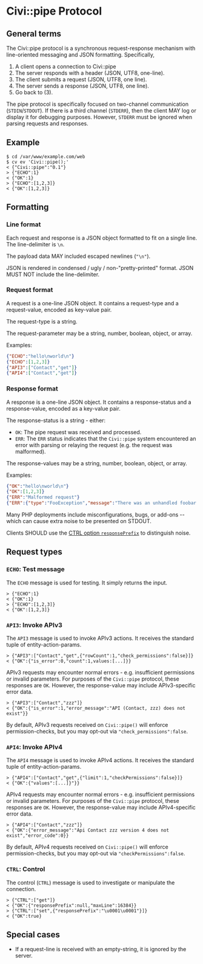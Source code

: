 # Civi::pipe Protocol

## General terms

The Civi::pipe protocol is a synchronous request-response mechanism with line-oriented messaging and JSON formatting.
Specifically,

1. A client opens a connection to Civi::pipe
2. The server responds with a header (JSON, UTF8, one-line).
3. The client submits a request (JSON, UTF8, one line).
4. The server sends a response (JSON, UTF8, one line).
5. Go back to (3).

The pipe protocol is specifically focused on two-channel communication (`STDIN`/`STDOUT`).  If there is a third channel
(`STDERR`), then the client MAY log or display it for debugging purposes.  However, `STDERR` must be ignored when
parsing requests and responses.

## Example

```
$ cd /var/www/example.com/web
$ cv ev 'Civi::pipe();'
< {"Civi::pipe":"0.1"}
> {"ECHO":1}
< {"OK":1}
> {"ECHO":[1,2,3]}
< {"OK":[1,2,3]}
```

## Formatting

### Line format

Each request and response is a JSON object formatted to fit on a single line. The line-delimiter is `\n`.

The payload data MAY included escaped newlines (`"\n"`).

JSON is rendered in condensed / ugly / non-"pretty-printed" format. JSON MUST NOT include the line-delimiter.

### Request format

A request is a one-line JSON object. It contains a request-type and a request-value, encoded as key-value pair.

The request-type is a string.

The request-parameter may be a string, number, boolean, object, or array.

Examples:

```json
{"ECHO":"hello\nworld\n"}
{"ECHO":[1,2,3]}
{"API3":["Contact","get"]}
{"API4":["Contact","get"]}
```

### Response format

A response is a one-line JSON object. It contains a response-status and a response-value, encoded as a key-value pair.

The response-status is a string - either:

* `OK`: The pipe request was received and processed.
* `ERR`:  The `ERR` status indicates that the `Civi::pipe` system encountered an error with parsing or relaying the request (e.g.  the request was malformed).

The response-values may be a string, number, boolean, object, or array.

Examples:

```json
{"OK":"hello\nworld\n"}
{"OK":[1,2,3]}
{"ERR":"Malformed request"}
{"ERR":{"type":"FooException","message":"There was an unhandled foobar exception."}}
```

Many PHP deployments include misconfigurations, bugs, or add-ons -- which can cause extra noise to be presented on STDOUT.

Clients SHOULD use the [CTRL option `responsePrefix`](#CTRL) to distinguish noise.

## Request types

### `ECHO`: Test message

The `ECHO` message is used for testing. It simply returns the input.

```
> {"ECHO":1}
< {"OK":1}
> {"ECHO":[1,2,3]}
< {"OK":[1,2,3]}
```

### `API3`: Invoke APIv3

The `API3` message is used to invoke APIv3 actions. It receives the standard tuple of entity-action-params.

```
> {"API3":["Contact","get",{"rowCount":1,"check_permissions":false}]}
< {"OK":{"is_error":0,"count":1,values:[...]}}
```

APIv3 requests may encounter normal errors - e.g. insufficient permissions or invalid parameters. For purposes of the `Civi::pipe` protocol, these
responses are `OK`. However, the response-value may include APIv3-specific error data.

```
> {"API3":["Contact","zzz"]}
< {"OK":{"is_error":1,"error_message":"API (Contact, zzz) does not exist"}}
```

By default, APIv3 requests received on `Civi::pipe()` will enforce permission-checks, but you may opt-out via `"check_permissions":false`.

### `API4`: Invoke APIv4

The `API4` message is used to invoke APIv4 actions. It receives the standard tuple of entity-action-params.

```
> {"API4":["Contact","get",{"limit":1,"checkPermissions":false}]}
< {"OK":{"values":[...]}"}}
```

APIv4 requests may encounter normal errors - e.g. insufficient permissions or invalid parameters. For purposes of the `Civi::pipe` protocol, these
responses are `OK`. However, the response-value may include APIv4-specific error data.

```
> {"API4":["Contact","zzz"]}
< {"OK":{"error_message":"Api Contact zzz version 4 does not exist","error_code":0}}
```

By default, APIv4 requests received on `Civi::pipe()` will enforce permission-checks, but you may opt-out via `"checkPermissions":false`.

### `CTRL`: Control

The control (`CTRL`) message is used to investigate or manipulate the connection.

```
> {"CTRL":["get"]}
< {"OK":{"responsePrefix":null,"maxLine":16384}}
> {"CTRL":["set",{"responsePrefix":"\u0001\u0001"}]}
< {"OK":true}
```

## Special cases

* If a request-line is received with an empty-string, it is ignored by the server.
